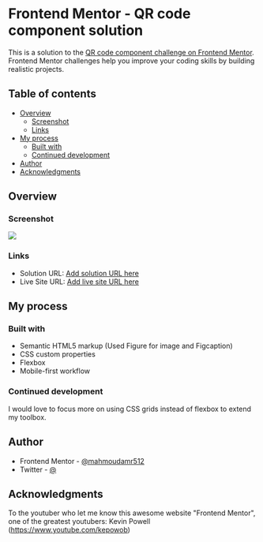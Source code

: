 # Frontend Mentor - QR code component solution

This is a solution to the [QR code component challenge on Frontend Mentor](https://www.frontendmentor.io/challenges/qr-code-component-iux_sIO_H). Frontend Mentor challenges help you improve your coding skills by building realistic projects. 

## Table of contents

- [Overview](#overview)
  - [Screenshot](#screenshot)
  - [Links](#links)
- [My process](#my-process)
  - [Built with](#built-with)
  - [Continued development](#continued-development)
- [Author](#author)
- [Acknowledgments](#acknowledgments)

## Overview

### Screenshot

![](./screenshot.jpg)

### Links

- Solution URL: [Add solution URL here](https://github.com/mahmoudamr512/Frontend-Mentor-Challenges/tree/main/QR%20Code%20Challenge)
- Live Site URL: [Add live site URL here](https://your-live-site-url.com)

## My process

### Built with

- Semantic HTML5 markup (Used Figure for image and Figcaption)
- CSS custom properties
- Flexbox
- Mobile-first workflow


### Continued development

I would love to focus more on using CSS grids instead of flexbox to extend my toolbox. 


## Author

- Frontend Mentor - [@mahmoudamr512](https://www.frontendmentor.io/profile/mahmoudamr512)
- Twitter - [@](https://www.twitter.com/yourusername)


## Acknowledgments

To the youtuber who let me know this awesome website "Frontend Mentor", one of the greatest youtubers: Kevin Powell (https://www.youtube.com/kepowob)

